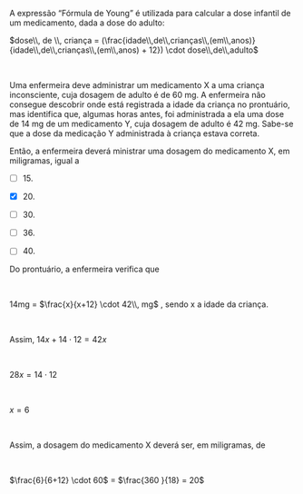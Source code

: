 

A expressão “Fórmula de Young” é utilizada para calcular a dose infantil de um medicamento, dada a dose do adulto:

$dose\\, de \\, criança = (\frac{idade\\,de\\,crianças\\,(em\\,anos)}{idade\\,de\\,crianças\\,(em\\,anos) + 12}) \cdot dose\\,de\\,adulto$

 

Uma enfermeira deve administrar um medicamento X a uma criança inconsciente, cuja dosagem de adulto é de 60 mg. A enfermeira não consegue descobrir onde está registrada a idade da criança no prontuário, mas identifica que, algumas horas antes, foi administrada a ela uma dose de 14 mg de um medicamento Y, cuja dosagem de adulto é 42 mg. Sabe-se que a dose da medicação Y administrada à criança estava correta.

Então, a enfermeira deverá ministrar uma dosagem do medicamento X, em miligramas, igual a



- [ ] 15\.
- [x] 20\.
- [ ] 30\.
- [ ] 36\.
- [ ] 40\.


Do prontuário, a enfermeira verifica que

 

14mg = $\frac{x}{x+12} \cdot 42\\, mg$ , sendo x a idade da criança.

 

Assim, $14x + 14 \cdot 12 = 42x$

 

$28x = 14 \cdot 12$

 

$x = 6$

 

Assim, a dosagem do medicamento X deverá ser, em miligramas, de

 

$\frac{6}{6+12} \cdot 60$ = $\frac{360 }{18} = 20$

 

 

